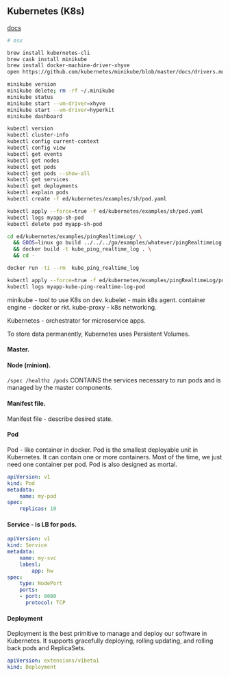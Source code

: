 Kubernetes (K8s)
-

[docs](https://kubernetes.io/docs/)

````bash
# osx

brew install kubernetes-cli
brew cask install minikube
brew install docker-machine-driver-xhyve
open https://github.com/kubernetes/minikube/blob/master/docs/drivers.md#hyperkit-driver
````

````bash
minikube version
minikube delete; rm -rf ~/.minikube
minikube status
minikube start --vm-driver=xhyve
minikube start --vm-driver=hyperkit
minikube dashboard

kubectl version
kubectl cluster-info
kubectl config current-context
kubectl config view
kubectl get events
kubectl get nodes
kubectl get pods
kubectl get pods --show-all
kubectl get services
kubectl get deployments
kubectl explain pods
kubectl create -f ed/kubernetes/examples/sh/pod.yaml
````

````bash
kubectl apply --force=true -f ed/kubernetes/examples/sh/pod.yaml
kubectl logs myapp-sh-pod
kubectl delete pod myapp-sh-pod
````

````bash
cd ed/kubernetes/examples/pingRealtimeLog/ \
  && GOOS=linux go build ../../../go/examples/whatever/pingRealtimeLog.go \
  && docker build -t kube_ping_realtime_log . \
  && cd -

docker run -ti --rm  kube_ping_realtime_log

kubectl apply --force=true -f ed/kubernetes/examples/pingRealtimeLog/pod.yaml
kubectl logs myapp-kube-ping-realtime-log-pod
````

minikube - tool to use K8s on dev.
kubelet - main k8s agent.
container engine - docker or rkt.
kube-proxy - k8s networking.

Kubernetes - orchestrator for microservice apps.

To store data permanently, Kubernetes uses Persistent Volumes.

#### Master.

#### Node (minion).

`/spec /healthz /pods`
CONTAINS the services necessary to run pods and is managed by the master components.

#### Manifest file.

Manifest file - describe desired state.

#### Pod

Pod - like container in docker.
Pod is the smallest deployable unit in Kubernetes.
It can contain one or more containers.
Most of the time, we just need one container per pod.
Pod is also designed as mortal.

````yaml
apiVersion: v1
kind: Pod
metadata:
    name: my-pod
spec:
    replicas: 10
````

#### Service - is LB for pods.

````yaml
apiVersion: v1
kind: Service
metadata:
    name: my-svc
    labesl:
        app: hw
spec:
    type: NodePort
    ports:
    - port: 8080
      protocol: TCP
````

#### Deployment

Deployment is the best primitive to manage and deploy our software
in Kubernetes. It supports gracefully deploying, rolling updating,
and rolling back pods and ReplicaSets.

````yaml
apiVersion: extensions/v1beta1
kind: Deployment
````
